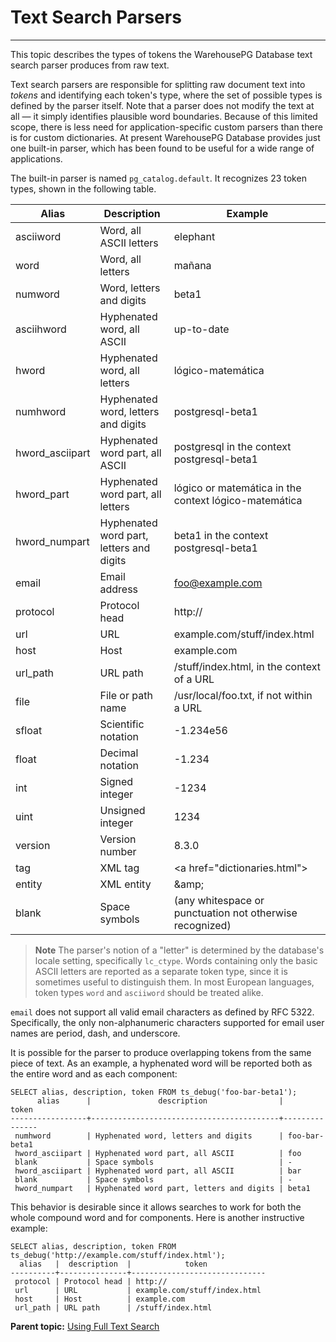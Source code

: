 # Text Search Parsers
---

This topic describes the types of tokens the WarehousePG Database text search parser produces from raw text.

Text search parsers are responsible for splitting raw document text into *tokens* and identifying each token's type, where the set of possible types is defined by the parser itself. Note that a parser does not modify the text at all — it simply identifies plausible word boundaries. Because of this limited scope, there is less need for application-specific custom parsers than there is for custom dictionaries. At present WarehousePG Database provides just one built-in parser, which has been found to be useful for a wide range of applications.

The built-in parser is named `pg_catalog.default`. It recognizes 23 token types, shown in the following table.

|Alias|Description|Example|
|-----|-----------|-------|
|asciiword|Word, all ASCII letters|elephant|
|word|Word, all letters|mañana|
|numword|Word, letters and digits|beta1|
|asciihword|Hyphenated word, all ASCII|up-to-date|
|hword|Hyphenated word, all letters|lógico-matemática|
|numhword|Hyphenated word, letters and digits|postgresql-beta1|
|hword\_asciipart|Hyphenated word part, all ASCII|postgresql in the context postgresql-beta1|
|hword\_part|Hyphenated word part, all letters|lógico or matemática in the context lógico-matemática|
|hword\_numpart|Hyphenated word part, letters and digits|beta1 in the context postgresql-beta1|
|email|Email address|foo@example.com|
|protocol|Protocol head|http://|
|url|URL|example.com/stuff/index.html|
|host|Host|example.com|
|url\_path|URL path|/stuff/index.html, in the context of a URL|
|file|File or path name|/usr/local/foo.txt, if not within a URL|
|sfloat|Scientific notation|-1.234e56|
|float|Decimal notation|-1.234|
|int|Signed integer|-1234|
|uint|Unsigned integer|1234|
|version|Version number|8.3.0|
|tag|XML tag|\<a href="dictionaries.html"\>|
|entity|XML entity|\&amp;|
|blank|Space symbols|\(any whitespace or punctuation not otherwise recognized\)|

> **Note** The parser's notion of a "letter" is determined by the database's locale setting, specifically `lc_ctype`. Words containing only the basic ASCII letters are reported as a separate token type, since it is sometimes useful to distinguish them. In most European languages, token types `word` and `asciiword` should be treated alike.

`email` does not support all valid email characters as defined by RFC 5322. Specifically, the only non-alphanumeric characters supported for email user names are period, dash, and underscore.

It is possible for the parser to produce overlapping tokens from the same piece of text. As an example, a hyphenated word will be reported both as the entire word and as each component:

```
SELECT alias, description, token FROM ts_debug('foo-bar-beta1');
      alias      |               description                |     token     
-----------------+------------------------------------------+---------------
 numhword        | Hyphenated word, letters and digits      | foo-bar-beta1
 hword_asciipart | Hyphenated word part, all ASCII          | foo
 blank           | Space symbols                            | -
 hword_asciipart | Hyphenated word part, all ASCII          | bar
 blank           | Space symbols                            | -
 hword_numpart   | Hyphenated word part, letters and digits | beta1
```

This behavior is desirable since it allows searches to work for both the whole compound word and for components. Here is another instructive example:

```
SELECT alias, description, token FROM ts_debug('http://example.com/stuff/index.html');
  alias   |  description  |            token             
----------+---------------+------------------------------
 protocol | Protocol head | http://
 url      | URL           | example.com/stuff/index.html
 host     | Host          | example.com
 url_path | URL path      | /stuff/index.html
```

**Parent topic:** [Using Full Text Search](../textsearch/full-text-search.html)

